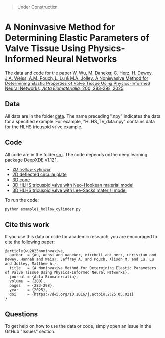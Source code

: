 > Under Construction

# A Noninvasive Method for Determining Elastic Parameters of Valve Tissue Using Physics-Informed Neural Networks

The data and code for the paper [W. Wu, M. Daneker, C. Herz, H. Dewey, J.A. Weiss, A.M. Pouch, L. Lu & M.A. Jolley. A Noninvasive Method for Determining Elastic Properties of Valve Tissue Using Physics-Informed Neural Networks, *Acta Biomaterialia*, 200, 283-298, 2025](https://www.sciencedirect.com/science/article/abs/pii/S1742706125003472).

## Data
All data are in the folder [data](data). The name preceding ".npy" indicates the data for a specified example. For example, "HLHS_TV_data.npy" contains data for the HLHS tricuspid valve example.

## Code

All code are in the folder [src](src). The code depends on the deep learning package [DeepXDE](https://github.com/lululxvi/deepxde) v1.12.1. 

- [2D hollow cylinder](src/example1_hollow_cylinder.py)
- [2D deflected circular plate](src/example2_deflected_circular_plate.py)
- [3D cone](src/eexample3_cone.py)
- [3D HLHS tricuspid valve with Neo-Hookean material model](src/example4_HLHS_TV_NeoHookean.py)
- [3D HLHS tricuspid valve with Lee-Sacks material model](src/example4_HLHS_TV_LeeSacks.py)

To run the code:
```bash
python example1_hollow_cylinder.py
```

## Cite this work

If you use this data or code for academic research, you are encouraged to cite the following paper:

```
@article{wu2025noninvasive,
  author  = {Wu, Wensi and Daneker, Mitchell and Herz, Christian and Dewey, Hannah and Weiss, Jeffrey A. and Pouch, Alison M. and Lu, Lu and Jolley, Matthew A.},
  title   = {A Noninvasive Method for Determining Elastic Parameters of Valve Tissue Using Physics-Informed Neural Networks}, 
  journal = {Acta Biomaterialia},
  volume  = {200},
  pages   = {283-298},
  year    = {2025},
  doi     = {https://doi.org/10.1016/j.actbio.2025.05.021}
}
```

## Questions

To get help on how to use the data or code, simply open an issue in the GitHub "Issues" section.
